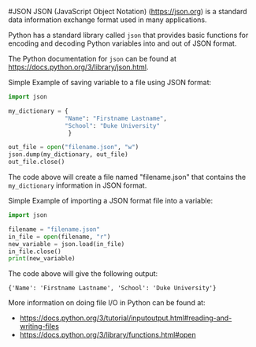 #JSON
JSON (JavaScript Object Notation) (https://json.org) is a standard data 
information exchange format used in many applications.

Python has a standard library called `json` that provides basic functions for
encoding and decoding Python variables into and out of JSON format.

The Python documentation for `json` can be found at
https://docs.python.org/3/library/json.html.

Simple Example of saving variable to a file using JSON format:
```python
import json

my_dictionary = {
                "Name": "Firstname Lastname", 
                "School": "Duke University"
                 }

out_file = open("filename.json", "w")
json.dump(my_dictionary, out_file)
out_file.close()
```
The code above will create a file named "filename.json" that contains the 
`my_dictionary` information in JSON format.

Simple Example of importing a JSON format file into a variable:
```python
import json

filename = "filename.json"
in_file = open(filename, "r")
new_variable = json.load(in_file)
in_file.close()
print(new_variable)
```
The code above will give the following output:
```
{'Name': 'Firstname Lastname', 'School': 'Duke University'}
```

More information on doing file I/O in Python can be found at:
* https://docs.python.org/3/tutorial/inputoutput.html#reading-and-writing-files
* https://docs.python.org/3/library/functions.html#open
